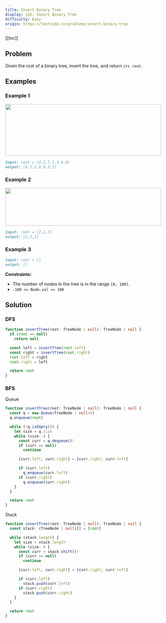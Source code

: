 ```yaml
---
title: Invert Binary Tree
display: 226. Invert Binary Tree
difficulty: Easy
origin: https://leetcode.cn/problems/invert-binary-tree
---
```


[[toc]]

## Problem

Given the root of a binary tree, invert the tree, and return `its root`.

## Examples

### Example 1

<img alt="" src="https://assets.leetcode.com/uploads/2021/03/14/invert1-tree.jpg" style="width: 500px; height: 165px;" />

```md
Input: root = [4,2,7,1,3,6,9]
output: [4,7,2,9,6,3,1]
```

### Example 2

<img alt="" src="https://assets.leetcode.com/uploads/2021/03/14/invert2-tree.jpg" style="width: 500px; height: 120px;" />

```md
Input: root = [2,1,3]
output: [2,3,1]
```

### Example 3

```md
Input: root = []
output: []
```

**Constraints:**

- The number of nodes in the tree is in the range `[0, 100]`.
- `-100 <= Node.val <= 100`

## Solution

### DFS

```ts
function invertTree(root: TreeNode | null): TreeNode | null {
  if (root == null)
    return null

  const left = invertTree(root.left)
  const right = invertTree(root.right)
  root.left = right
  root.right = left

  return root
}
```

### BFS

Queue

```ts
function invertTree(root: TreeNode | null): TreeNode | null {
  const q = new Queue<TreeNode | null>()
  q.enqueue(root)

  while (!q.isEmpty()) {
    let size = q.size
    while (size--) {
      const curr = q.dequeue()!
      if (curr == null)
        continue

      [curr.left, curr.right] = [curr.right, curr.left]

      if (curr.left)
        q.enqueue(curr.left)
      if (curr.right)
        q.enqueue(curr.right)
    }
  }

  return root
}
```

Stack

```ts
function invertTree(root: TreeNode | null): TreeNode | null {
  const stack: (TreeNode | null)[] = [root]

  while (stack.length) {
    let size = stack.length
    while (size--) {
      const curr = stack.shift()!
      if (curr == null)
        continue

      [curr.left, curr.right] = [curr.right, curr.left]

      if (curr.left)
        stack.push(curr.left)
      if (curr.right)
        stack.push(curr.right)
    }
  }

  return root
}
```

